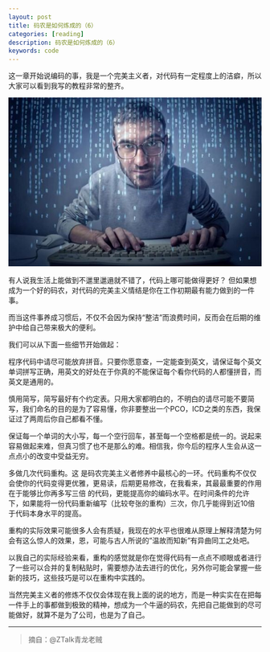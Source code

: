```yaml
---
layout: post
title: 码农是如何炼成的（6）
categories: [reading]
description: 码农是如何炼成的（6）
keywords: code
---
```


这一章开始说编码的事，我是一个完美主义者，对代码有一定程度上的洁癖，所以大家可以看到我写的教程非常的整齐。

![码农是如何炼成的](/images/posts/2014-07-30-code-famer.jpg)

有人说我生活上能做到不邋里邋遢就不错了，代码上哪可能做得更好？ 但如果想成为一个好的码农，对代码的完美主义情结是你在工作初期最有能力做到的一件事。

而当这件事养成习惯后，不仅不会因为保持“整洁”而浪费时间，反而会在后期的维护中给自己带来极大的便利。

我们可以从下面一些细节开始做起：

程序代码中请尽可能放弃拼音。只要你愿意查，一定能查到英文，请保证每个英文单词拼写正确，用英文的好处在于你真的不能保证每个看你代码的人都懂拼音，而英文是通用的。

慎用简写，简写最好有个约定表。只用大家都明白的，不明白的请尽可能不要简写，我们命名的目的是为了容易懂，你非要整出一个PCO，ICD之类的东西，我保证过了两周后你自己都看不懂。

保证每一个单词的大小写，每一个空行回车，甚至每一个空格都是统一的。说起来容易做起来难，但真习惯了也不是那么的难。相信我，你今后的程序人生会从这一点点小的改变中受益无穷。

多做几次代码重构。这 是码农完美主义者修养中最核心的一环。代码重构不仅仅会使你的代码变得更优雅，更易读，后期更易修改，在我看来，其最最重要的作用在于能够比你再多写三倍 的代码，更能提高你的编码水平。在时间条件的允许下，如果能将一份代码重新编写（比较夸张的重构）三次，你几乎能得到近10倍于代码本身水平的提高。

重构的实际效果可能很多人会有质疑，我现在的水平也很难从原理上解释清楚为何会有这么惊人的效果，恩，可能与古人所说的”温故而知新”有异曲同工之处吧。

以我自己的实际经验来看，重构的感觉就是你在觉得代码有一点点不顺眼或者进行了一些可以合并的复制粘贴时，需要想办法去进行的优化，另外你可能会掌握一些新的技巧，这些技巧是可以在重构中实践的。

当然完美主义者的修炼不仅仅会体现在我上面的说的地方，而是一种实实在在把每一件手上的事都做到极致的精神，想成为一个牛逼的码农，先把自己能做到的尽可能做好，就算不是为了公司，也是为了自己。

---

>摘自：@ZTalk青龙老贼

